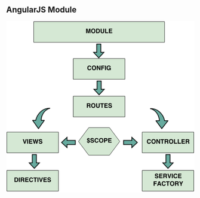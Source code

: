 ## AngularJS Module

![alt resources/angularjs/angularjs-module.png](resources/angularjs/angularjs-module.png) 
<!-- .element: class="small" -->